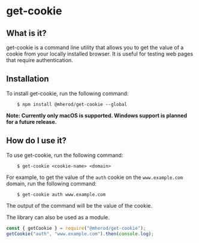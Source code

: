 # get-cookie

## What is it?

get-cookie is a command line utility that allows you to get the value of a cookie from your locally installed browser.
It is useful for testing web pages that require authentication.

## Installation

To install get-cookie, run the following command:

        $ npm install @mherod/get-cookie --global

**Note: Currently only macOS is supported. Windows support is planned for a future release.**

## How do I use it?

To use get-cookie, run the following command:

        $ get-cookie <cookie-name> <domain>

For example, to get the value of the `auth` cookie on the `www.example.com` domain, run the following command:

        $ get-cookie auth www.example.com

The output of the command will be the value of the cookie.

The library can also be used as a module.

```javascript
const { getCookie } = require("@mherod/get-cookie");
getCookie("auth", "www.example.com").then(console.log);
```
